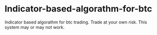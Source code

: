 # Indicator-based-algorathm-for-btc
Indicator based algorathm for btc trading. Trade at your own risk. This system may or may not work.
